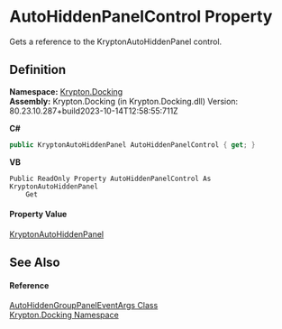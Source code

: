 # AutoHiddenPanelControl Property


Gets a reference to the KryptonAutoHiddenPanel control.



## Definition
**Namespace:** <a href="98399376-cf41-9454-4b4d-4fab2ca20bc7.md">Krypton.Docking</a>  
**Assembly:** Krypton.Docking (in Krypton.Docking.dll) Version: 80.23.10.287+build2023-10-14T12:58:55:711Z

**C#**
``` C#
public KryptonAutoHiddenPanel AutoHiddenPanelControl { get; }
```
**VB**
``` VB
Public ReadOnly Property AutoHiddenPanelControl As KryptonAutoHiddenPanel
	Get
```



#### Property Value
<a href="6eb1d7f1-53e3-94d6-83d6-ff82a19ee560.md">KryptonAutoHiddenPanel</a>

## See Also


#### Reference
<a href="b600cd93-4d6e-8b39-7fe3-24d4648d6984.md">AutoHiddenGroupPanelEventArgs Class</a>  
<a href="98399376-cf41-9454-4b4d-4fab2ca20bc7.md">Krypton.Docking Namespace</a>  

